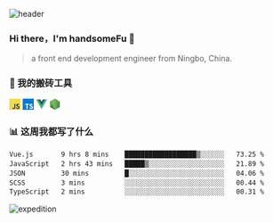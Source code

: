 ![header](https://raw.githubusercontent.com/fzq1998/fzq1998/master/header.png)

### Hi there，I'm handsomeFu 👋

> a front end development engineer from Ningbo, China.

### 🔧 我的搬砖工具
<code><img height="20" src="https://raw.githubusercontent.com/github/explore/80688e429a7d4ef2fca1e82350fe8e3517d3494d/topics/javascript/javascript.png" alt="javascript"></code>
<code><img height="20" src="https://raw.githubusercontent.com/github/explore/80688e429a7d4ef2fca1e82350fe8e3517d3494d/topics/typescript/typescript.png" alt="typescript"></code>
<code><img height="20" src="https://raw.githubusercontent.com/github/explore/80688e429a7d4ef2fca1e82350fe8e3517d3494d/topics/vue/vue.png" alt="vue"></code>
<code><img height="20" src="https://raw.githubusercontent.com/github/explore/80688e429a7d4ef2fca1e82350fe8e3517d3494d/topics/nodejs/nodejs.png" alt="nodejs"></code>



### 📊 这周我都写了什么
<!--START_SECTION:waka-->

```txt
Vue.js       9 hrs 8 mins    ██████████████████▒░░░░░░   73.25 %
JavaScript   2 hrs 43 mins   █████▒░░░░░░░░░░░░░░░░░░░   21.89 %
JSON         30 mins         █░░░░░░░░░░░░░░░░░░░░░░░░   04.06 %
SCSS         3 mins          ░░░░░░░░░░░░░░░░░░░░░░░░░   00.44 %
TypeScript   2 mins          ░░░░░░░░░░░░░░░░░░░░░░░░░   00.31 %
```

<!--END_SECTION:waka-->


![expedition](https://raw.githubusercontent.com/fzq1998/fzq1998/master/expedition.gif)

